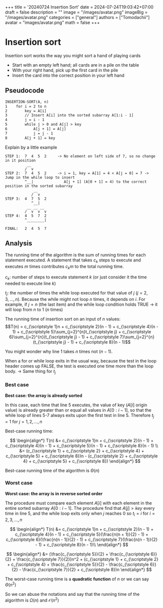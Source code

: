 +++
title = '20240724 Insertion Sort'
date = 2024-07-24T19:03:42+07:00
draft = false
description = ""
image = "/images/avatar.png"
imageBig = "/images/avatar.png"
categories = ["general"]
authors = ["Tomodachii"]
avatar = "images/avatar.png"
math = false
+++


# Insertion sort
Insertion sort works the way you might sort a hand of playing cards
- Start with an empty left hand; all cards are in a pile on the table
- With your right hand, pick up the first card in the pile
- Insert the card into the correct position in your left hand

## Pseudocode
```html
INSERTION-SORT(A, n)
1    for i = 2 to n
2        key = A[i]
3        // Insert A[i] into the sorted subarray A[1:i - 1]
4        j = i - 1
5        while j > 0 and A[j] > key
6            A[j + 1] = A[j]
7            j = j - 1
8        A[j + 1] = key
```
Explain by a little example
```
STEP 1:  7  4  5  2     -> No element on left side of 7, so no change in it position
          __
         /  v
STEP 2:  7  4  5  2     -> i = 1, key = A[1] = 4 < A[j = 0] = 7 -> Jump in the while loop to insert
         ^__|              A[j + 1] (A[0 + 1] = 4) to the correct position in the sorted subarray
             __
            /  v
STEP 3:  4  7  5  2
            ^__|
          __ __ __
         /  v  v  v
STEP 4:  4  5  7  2
         ^________|

FINAL:   2  4  5  7
```

## Analysis
The running time of the algorithm is the sum of running times for each statement executed. A statement that takes $c_{\scriptstyle k}$ steps to execute and executes $m$ times contributes $c_{\scriptstyle k}m$ to the total running time.

$c_{\scriptstyle k}$: number of steps to execute statement $k$ (or just consider it the time needed to execute line $k$)

$t_{\scriptstyle j}$: the number of times the while loop executed for that value of $j$ ($j = 2,3,...,n$). Because the while might not loop $n$ times, it depends on $i$. For example, if $j = n$ (the last item) and the while loop condition holds TRUE -> it will loop from $n$ to 1 ($n$ times)

The running time of insertion sort on an input of $n$ values:
$$T(n) = c_{\scriptstyle 1}n + c_{\scriptstyle 2}(n - 1) + c_{\scriptstyle 4}(n - 1) + c_{\scriptstyle 5}\sum_{j=2}^{n}t_{\scriptstyle j} + c_{\scriptstyle 6}\sum_{j=2}^{n}(t_{\scriptstyle j} - 1) + c_{\scriptstyle 7}\sum_{j=2}^{n}(t_{\scriptstyle j} - 1) + c_{\scriptstyle 8}(n - 1)$$

You might wonder why line 1 takes $n$ times not $(n - 1)$. 

When a for or while loop exits in the usual way, because the test in the loop header comes up FALSE, the test is executed one time more than the loop body. -> Same thing for $t_{\scriptstyle j}$

### Best case
**Best case: the array is already sorted**

In this case, each time that line 5 executes, the value of key ($A[i]$ origin value) is already greater than or equal all values in $A[0:i - 1]$, so that the while loop of lines 5-7 always exits upon the first test in line 5. Therefore $t_{\scriptstyle j} = 1$ for $j = 1,2,...,n$

Best-case running time:

$$
\begin{align*}
T(n) &= c_{\scriptstyle 1}n + c_{\scriptstyle 2}(n - 1) + c_{\scriptstyle 4}(n - 1) + c_{\scriptstyle 5}(n - 1) + c_{\scriptstyle 8}(n - 1) \\
&= (c_{\scriptstyle 1} + c_{\scriptstyle 2} + c_{\scriptstyle 4} + c_{\scriptstyle 5} + c_{\scriptstyle 8})n - (c_{\scriptstyle 2} + c_{\scriptstyle 4} + c_{\scriptstyle 5} + c_{\scriptstyle 8})
\end{align*}
$$

Best-case running time of the algorithm is $\Theta(n)$

### Worst case
**Worst case: the array is in reverse sorted order**

The procedure must compare each element $A[i]$ with each element in the entire sorted subarray $A[0:i - 1]$. The procedure find that $A[j] > key$ every time in line 5, and the while loop exits only when $j$ reaches 0 so $t_{\scriptstyle i} = i$ for $i = 2,3,...,n$

$$
\begin{align*}
T(n) &= c_{\scriptstyle 1}n + c_{\scriptstyle 2}(n - 1) + c_{\scriptstyle 4}(n - 1) + c_{\scriptstyle 5}(\frac{n(n + 1)}{2} - 1) + c_{\scriptstyle 6}(\frac{n(n - 1)}{2} - 1) + c_{\scriptstyle 7}(\frac{n(n - 1)}{2} - 1) + c_{\scriptstyle 8}(n - 1)\\
\end{align*}
$$

$$
\begin{align*}
&= (\frac{c_{\scriptstyle 5}}{2} + \frac{c_{\scriptstyle 6}}{2} + \frac{c_{\scriptstyle 7}}{2})n^2 + (c_{\scriptstyle 1} + c_{\scriptstyle 2} + c_{\scriptstyle 4} + \frac{c_{\scriptstyle 5}}{2} - \frac{c_{\scriptstyle 6}}{2} - \frac{c_{\scriptstyle 7}}{2} + c_{\scriptstyle 8})n
\end{align*}
$$

The worst-case running time is a **quadratic function** of $n$ or we can say $\Theta(n^2)$

So we can abuse the notations and say that the running time of the algorithm is $\Omega(n)$ and $\mathcal{O}(n^2)$
